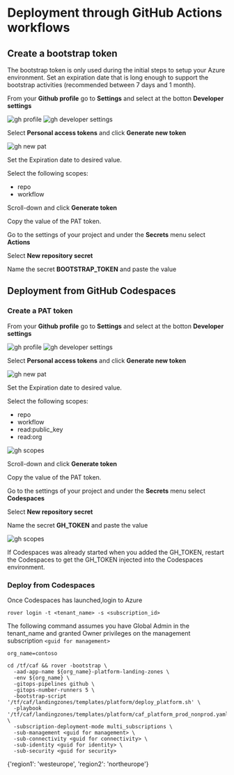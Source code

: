 # Deployment through GitHub Actions workflows

## Create a bootstrap token

The bootstrap token is only used during the initial steps to setup your Azure environment. Set an expiration date that is long enough to support the bootstrap activities (recommended between 7 days and 1 month).

From your **Github profile** go to **Settings** and select at the botton **Developer settings**

![gh profile](./github/gh_profile.png)
![gh developer settings](./github/gh_developersettings.png)

Select **Personal access tokens** and click **Generate new token**

![gh new pat](./github/gh_bootstrap_token.png)

Set the Expiration date to desired value.

Select the following scopes:
- repo
- workflow

Scroll-down and click **Generate token**

Copy the value of the PAT token.

Go to the settings of your project and under the **Secrets** menu select **Actions**

Select **New repository secret**

Name the secret **BOOTSTRAP_TOKEN** and paste the value

## Deployment from GitHub Codespaces

### Create a PAT token

From your **Github profile** go to **Settings** and select at the botton **Developer settings**

![gh profile](./github/gh_profile.png)
![gh developer settings](./github/gh_developersettings.png)

Select **Personal access tokens** and click **Generate new token**

![gh new pat](./github/gh_new_pat.png)

Set the Expiration date to desired value.

Select the following scopes:
- repo
- workflow
- read:public_key
- read:org

![gh scopes](./github/gh_scopes.png)

Scroll-down and click **Generate token**

Copy the value of the PAT token.

Go to the settings of your project and under the **Secrets** menu select **Codespaces**

Select **New repository secret**

Name the secret **GH_TOKEN** and paste the value

![gh scopes](./github/gh_pat_repo.png)

If Codespaces was already started when you added the GH_TOKEN, restart the Codespaces to get the GH_TOKEN injected into the Codespaces environment.

### Deploy from Codespaces

Once Codespaces has launched,login to Azure

```
rover login -t <tenant_name> -s <subscription_id>

```

The following command assumes you have Global Admin in the tenant_name and granted Owner privileges on the management subscription ```<guid for management>```

```
org_name=contoso

cd /tf/caf && rover -bootstrap \
  -aad-app-name ${org_name}-platform-landing-zones \
  -env ${org_name} \
  -gitops-pipelines github \
  -gitops-number-runners 5 \
  -bootstrap-script '/tf/caf/landingzones/templates/platform/deploy_platform.sh' \
  -playbook '/tf/caf/landingzones/templates/platform/caf_platform_prod_nonprod.yaml' \
  -subscription-deployment-mode multi_subscriptions \
  -sub-management <guid for management> \
  -sub-connectivity <guid for connectivity> \
  -sub-identity <guid for identity> \
  -sub-security <guid for security>

```
{'region1': 'westeurope', 'region2': 'northeurope'}
